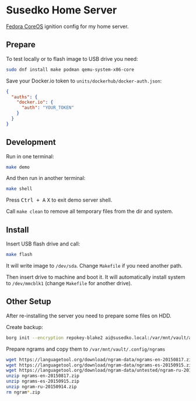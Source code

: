 # Susedko Home Server

[Fedora CoreOS] ignition config for my home server.

[Fedora CoreOS]: https://docs.fedoraproject.org/en-US/fedora-coreos/getting-started/


## Prepare

To test locally or to flash image to USB drive you need:

```sh
sudo dnf install make podman qemu-system-x86-core
```

Save your Docker.io token to `units/dockerhub/docker-auth.json`:

```json
{
  "auths": {
    "docker.io": {
      "auth": "YOUR_TOKEN"
    }
  }
}
```


## Development

Run in one terminal:

```sh
make demo
```

And then run in another terminal:

```sh
make shell
```

Press <kbd>Ctrl + A</kbd> <kbd>X</kbd> to exit demo server shell.

Call `make clean` to remove all temporary files from the dir and system.


## Install

Insert USB flash drive and call:

```sh
make flash
```

It will write image to `/dev/sda`. Change `Makefile` if you need another path.

Then insert drive to machine and boot it. It will automatically install
system to `/dev/mmcblk1` (change `Makefile` for another drive).


## Other Setup

After re-installing the server you need to prepare some files on HDD.

Create backup:

```sh
borg init --encryption repokey-blake2 ai@susedko.local:/var/mnt/vault/ai/.backup
```

Prepare ngrams and copy them to `/var/mnt/vault/.config/ngrams`

```sh
wget https://languagetool.org/download/ngram-data/ngrams-en-20150817.zip
wget https://languagetool.org/download/ngram-data/ngrams-es-20150915.zip
wget https://languagetool.org/download/ngram-data/untested/ngram-ru-20150914.zip
unzip ngrams-en-20150817.zip
unzip ngrams-es-20150915.zip
unzip ngram-ru-20150914.zip
rm ngram*.zip
```
